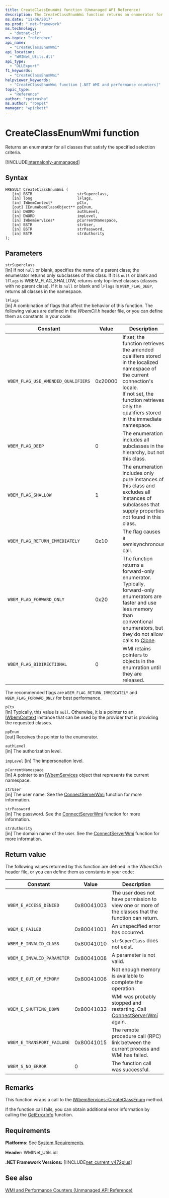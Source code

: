 ```yaml
---
title: CreateClassEnumWmi function (Unmanaged API Reference)
description: The CreateClassEnumWmi function returns an enumerator for all classes that satisfy specified criteria.
ms.date: "11/06/2017"
ms.prod: ".net-framework"
ms.technology: 
  - "dotnet-clr"
ms.topic: "reference"
api_name: 
  - "CreateClassEnumWmi"
api_location: 
  - "WMINet_Utils.dll"
api_type: 
  - "DLLExport"
f1_keywords: 
  - "CreateClassEnumWmi"
helpviewer_keywords: 
  - "CreateClassEnumWmi function [.NET WMI and performance counters]"
topic_type: 
  - "Reference"
author: "rpetrusha"
ms.author: "ronpet"
manager: "wpickett"
---
```

# CreateClassEnumWmi function
Returns an enumerator for all classes that satisfy the specified selection criteria.  

[!INCLUDE[internalonly-unmanaged](../../../../includes/internalonly-unmanaged.md)]
  
## Syntax  
  
```  
HRESULT CreateClassEnumWmi (
   [in] BSTR                    strSuperclass,
   [in] long                    lFlags,
   [in] IWbemContext*           pCtx,
   [out] IEnumWbemClassObject** ppEnum,
   [in] DWORD                   authLevel,
   [in] DWORD                   impLevel,
   [in] IWbemServices*          pCurrentNamespace,
   [in] BSTR                    strUser,
   [in] BSTR                    strPassword,
   [in] BSTR                    strAuthority
); 
```  

## Parameters

`strSuperclass`    
[in] If not `null` or blank, specifies the name of a parent class; the enumerator returns only subclasses of this class. If it is `null` or blank and `lFlags` is WBEM_FLAG_SHALLOW, returns only top-level classes (classes with no parent class). If it is `null` or blank and `lFlags` is `WBEM_FLAG_DEEP`, returns all classes in the namespace.

`lFlags`   
[in] A combination of flags that affect the behavior of this function. The following values are defined in the *WbemCli.h* header file, or you can define them as constants in your code: 

|Constant  |Value  |Description  |
|---------|---------|---------|
| `WBEM_FLAG_USE_AMENDED_QUALIFIERS` | 0x20000 | If set, the function retrieves the amended qualifiers stored in the localized namespace of the current connection's locale. <br/> If not set, the function retrieves only the qualifiers stored in the immediate namespace. |
| `WBEM_FLAG_DEEP` | 0 | The enumeration includes all subclasses in the hierarchy, but not this class. |
| `WBEM_FLAG_SHALLOW` | 1 | The enumeration includes only pure instances of this class and excludes all instances of subclasses that supply properties not found in this class. |
| `WBEM_FLAG_RETURN_IMMEDIATELY` | 0x10 | The flag causes a semisynchronous call. |
| `WBEM_FLAG_FORWARD_ONLY` | 0x20 | The function returns a forward-only enumerator. Typically, forward-only enumerators are faster and use less memory than conventional enumerators, but they do not allow calls to [Clone](clone.md). |
| `WBEM_FLAG_BIDIRECTIONAL` | 0 | WMI retains pointers to objects in the enumration until they are released. | 

The recommended flags are `WBEM_FLAG_RETURN_IMMEDIATELY` and `WBEM_FLAG_FORWARD_ONLY` for best performance.

`pCtx`  
[in] Typically, this value is `null`. Otherwise, it is a pointer to an [IWbemContext](https://msdn.microsoft.com/library/aa391465(v=vs.85).aspx) instance that can be used by the provider that is providing the requested classes. 

`ppEnum`  
[out] Receives the pointer to the enumerator.

`authLevel`  
[in] The authorization level.

`impLevel`
[in] The impersonation level.

`pCurrentNamespace`   
[in] A pointer to an [IWbemServices](https://msdn.microsoft.com/library/aa392093(v=vs.85).aspx) object that represents the current namespace.

`strUser`   
[in] The user name. See the [ConnectServerWmi](connectserverwmi.md) function for more information.

`strPassword`   
[in] The password. See the [ConnectServerWmi](connectserverwmi.md) function for more information.

`strAuthority`   
[in] The domain name of the user. See the [ConnectServerWmi](connectserverwmi.md) function for more information.

## Return value

The following values returned by this function are defined in the *WbemCli.h* header file, or you can define them as constants in your code:

|Constant  |Value  |Description  |
|---------|---------|---------|
| `WBEM_E_ACCESS_DENIED` | 0x80041003 | The user does not have permission to view one or more of the classes that the function can return. |
| `WBEM_E_FAILED` | 0x80041001 | An unspecified error has occurred. |
| `WBEM_E_INVALID_CLASS` | 0x80041010 | `strSuperClass` does not exist. |
| `WBEM_E_INVALID_PARAMETER` | 0x80041008 | A parameter is not valid. |
| `WBEM_E_OUT_OF_MEMORY` | 0x80041006 | Not enough memory is available to complete the operation. |
| `WBEM_E_SHUTTING_DOWN` | 0x80041033 | WMI was probably stopped and restarting. Call [ConnectServerWmi](connectserverwmi.md) again. |
| `WBEM_E_TRANSPORT_FAILURE` | 0x80041015 | The remote procedure call (RPC) link between the current process and WMI has failed. |
|`WBEM_S_NO_ERROR` | 0 | The function call was successful.  |
  
## Remarks

This function wraps a call to the [IWbemServices::CreateClassEnum](https://msdn.microsoft.com/library/aa392095(v=vs.85).aspx) method.

If the function call fails, you can obtain additional error information by calling the [GetErrorInfo](geterrorinfo.md) function.

## Requirements  
 **Platforms:** See [System Requirements](../../../../docs/framework/get-started/system-requirements.md).  
  
 **Header:** WMINet_Utils.idl  
  
 **.NET Framework Versions:** [!INCLUDE[net_current_v472plus](../../../../includes/net-current-v472plus.md)]  
  
## See also  
[WMI and Performance Counters (Unmanaged API Reference)](index.md)
